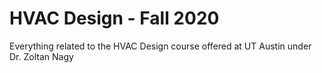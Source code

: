 # HVAC Design - Fall 2020
Everything related to the HVAC Design course offered at UT Austin under Dr. Zoltan Nagy
